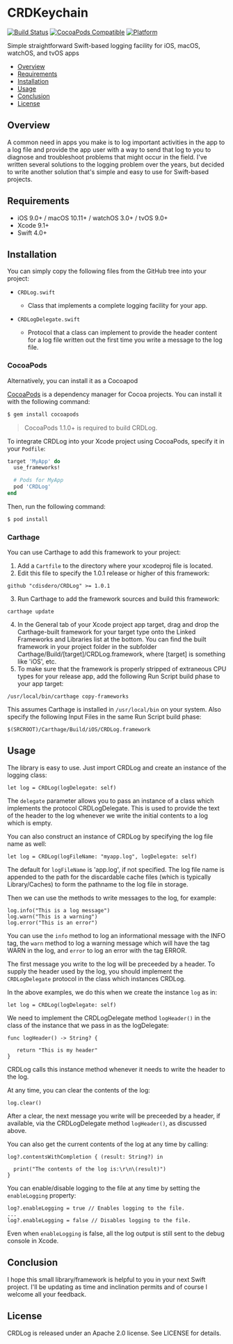 # CRDKeychain
[![Build Status](https://travis-ci.org/cdisdero/CRDLog.svg?branch=master)](https://travis-ci.org/cdisdero/CRDLog)
[![CocoaPods Compatible](https://img.shields.io/cocoapods/v/CRDLog.svg)](https://img.shields.io/cocoapods/v/CRDLog.svg)
[![Platform](https://img.shields.io/cocoapods/p/CRDLog.svg?style=flat)](http://cocoadocs.org/docsets/CRDLog)

Simple straightforward Swift-based logging facility for iOS, macOS, watchOS, and tvOS apps

- [Overview](#overview)
- [Requirements](#requirements)
- [Installation](#installation)
- [Usage](#usage)
- [Conclusion](#conclusion)
- [License](#license)

## Overview
A common need in apps you make is to log important activities in the app to a log file and provide the app user with a way to send that log to you to diagnose and troubleshoot problems that might occur in the field. I've written several solutions to the logging problem over the years, but decided to write another solution that's simple and easy to use for Swift-based projects.

## Requirements
- iOS 9.0+ / macOS 10.11+ / watchOS 3.0+ / tvOS 9.0+
- Xcode 9.1+
- Swift 4.0+

## Installation
You can simply copy the following files from the GitHub tree into your project:

  * `CRDLog.swift`
    - Class that implements a complete logging facility for your app.

  * `CRDLogDelegate.swift`
    - Protocol that a class can implement to provide the header content for a log file written out the first time you write a message to the log file.

### CocoaPods
Alternatively, you can install it as a Cocoapod

[CocoaPods](http://cocoapods.org) is a dependency manager for Cocoa projects. You can install it with the following command:

```bash
$ gem install cocoapods
```

> CocoaPods 1.1.0+ is required to build CRDLog.

To integrate CRDLog into your Xcode project using CocoaPods, specify it in your `Podfile`:

```ruby
target 'MyApp' do
  use_frameworks!

  # Pods for MyApp
  pod 'CRDLog'
end
```

Then, run the following command:

```bash
$ pod install
```
### Carthage
You can use Carthage to add this framework to your project:
1. Add a `Cartfile` to the directory where your xcodeproj file is located.
2. Edit this file to specify the 1.0.1 release or higher of this framework:
```
github "cdisdero/CRDLog" >= 1.0.1
```
3. Run Carthage to add the framework sources and build this framework:
```
carthage update
```
4. In the General tab of your Xcode project app target, drag and drop the Carthage-built framework for your target type onto the Linked Frameworks and Libraries list at the bottom.  You can find the built framework in your project folder in the subfolder Carthage/Build/[target]/CRDLog.framework, where [target] is something like 'iOS', etc.
5. To make sure that the framework is properly stripped of extraneous CPU types for your release app, add the following Run Script build phase to your app target:
```
/usr/local/bin/carthage copy-frameworks
```
This assumes Carthage is installed in `/usr/local/bin` on your system.  Also specify the following Input Files in the same Run Script build phase:
```
$(SRCROOT)/Carthage/Build/iOS/CRDLog.framework
```

## Usage
The library is easy to use.  Just import CRDLog and create an instance of the logging class:

```
let log = CRDLog(logDelegate: self)
```

The `delegate` parameter allows you to pass an instance of a class which implements the protocol CRDLogDelegate.  This is used to provide the text of the header to the log whenever we write the initial contents to a log which is empty.

You can also construct an instance of CRDLog by specifying the log file name as well:

```
let log = CRDLog(logFileName: "myapp.log", logDelegate: self)
```

The default for `logFileName` is 'app.log', if not specified.  The log file name is appended to the path for the discardable cache files (which is typically Library/Caches) to form the pathname to the log file in storage.

Then we can use the methods to write messages to the log, for example:

```
log.info("This is a log message")
log.warn("This is a warning")
log.error("This is an error")
```

You can use the `info` method to log an informational message with the INFO tag, the `warn` method to log a warning message which will have the tag WARN in the log, and `error` to log an error with the tag ERROR.

The first message you write to the log will be preceeded by a header.  To supply the header used by the log, you should implement the `CRDLogDelegate` protocol in the class which instances CRDLog.

In the above examples, we do this when we create the instance `log` as in:

```
let log = CRDLog(logDelegate: self)
```

We need to implement the CRDLogDelegate method `logHeader()` in the class of the instance that we pass in as the logDelegate:

```
func logHeader() -> String? {

   return "This is my header"
}
```

CRDLog calls this instance method whenever it needs to write the header to the log.

At any time, you can clear the contents of the log:

```
log.clear()
```

After a clear, the next message you write will be preceeded by a header, if available, via the CRDLogDelegate method `logHeader()`, as discussed above.

You can also get the current contents of the log at any time by calling:

```
log?.contentsWithCompletion { (result: String?) in

  print("The contents of the log is:\r\n\(result)")
}
```
You can enable/disable logging to the file at any time by setting the `enableLogging` property:

```
log?.enableLogging = true // Enables logging to the file.
...
log?.enableLogging = false // Disables logging to the file.
```

Even when `enableLogging` is false, all the log output is still sent to the debug console in Xcode.


## Conclusion
I hope this small library/framework is helpful to you in your next Swift project.  I'll be updating as time and inclination permits and of course I welcome all your feedback.

## License
CRDLog is released under an Apache 2.0 license. See LICENSE for details.
